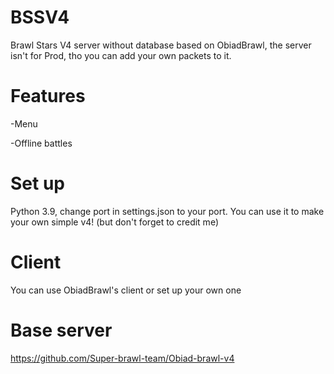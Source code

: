 # BSSV4
Brawl Stars V4 server without database based on ObiadBrawl, the server isn't for Prod, tho you can add your own packets to it.
# Features 
-Menu

-Offline battles
# Set up
Python 3.9, change port in settings.json to your port.
You can use it to make your own simple v4! (but don't forget to credit me)
# Client
You can use ObiadBrawl's client or set up your own one
# Base server
https://github.com/Super-brawl-team/Obiad-brawl-v4
